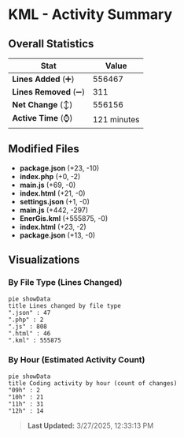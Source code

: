 # KML - Activity Summary 

## Overall Statistics

| Stat                   | Value                                                             |
| ---------------------- | ----------------------------------------------------------------- |
| **Lines Added** (➕)   | 556467                                          |
| **Lines Removed** (➖) | 311                                        |
| **Net Change** (↕)    | 556156                |
| **Active Time** (⌚)   | 121 minutes |


## Modified Files
- **package.json** (+23, -10)
- **index.php** (+0, -2)
- **main.js** (+69, -0)
- **index.html** (+21, -0)
- **settings.json** (+1, -0)
- **main.js** (+442, -297)
- **EnerGis.kml** (+555875, -0)
- **index.html** (+23, -2)
- **package.json** (+13, -0)

## Visualizations

### By File Type (Lines Changed)

```mermaid
pie showData
title Lines changed by file type
".json" : 47
".php" : 2
".js" : 808
".html" : 46
".kml" : 555875
```

### By Hour (Estimated Activity Count)

```mermaid
pie showData
title Coding activity by hour (count of changes)
"09h" : 2
"10h" : 21
"11h" : 31
"12h" : 14
```


> **Last Updated:** 3/27/2025, 12:33:13 PM